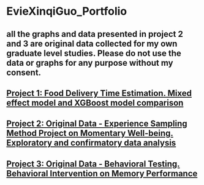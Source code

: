# EvieXinqiGuo_Portfolio

## all the graphs and data presented in project 2 and 3 are original data collected for my own graduate level studies. Please do not use the data or graphs for any purpose without my consent. 

## [Project 1: Food Delivery Time Estimation. Mixed effect model and XGBoost model comparison](https://github.com/EvieXinqiGuo/EvieXinqiGuo_Portfolio/blob/main/Food%20Delivery%20Time%20Expectation/readme.md)

## [Project 2: Original Data - Experience Sampling Method Project on Momentary Well-being. Exploratory and confirmatory data analysis](https://github.com/EvieXinqiGuo/EvieXinqiGuo_Portfolio/blob/main/ExperienceSamplingProject.Rmd)

## [Project 3: Original Data - Behavioral Testing. Behavioral Intervention on Memory Performance](https://github.com/EvieXinqiGuo/EvieXinqiGuo_Portfolio/blob/main/BehavioralInterventionOnMemory.Rmd)
